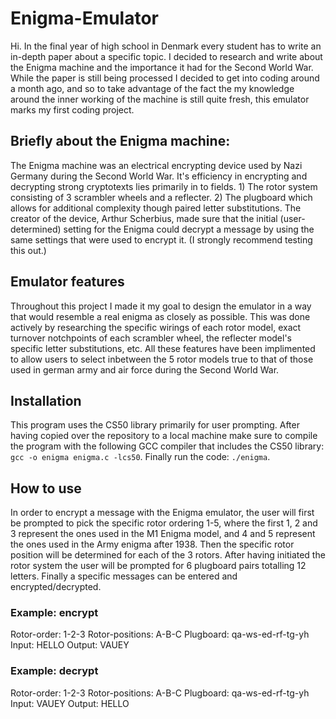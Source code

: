 # Enigma-Emulator
Hi. In the final year of high school in Denmark every student has to write an in-depth paper about a specific topic. I decided to research and write about the Enigma machine and the importance it had for the Second World War. While the paper is still being processed I decided to get into coding around a month ago, and so to take advantage of the fact the my knowledge around the inner working of the machine is still quite fresh, this emulator marks my first coding project.

## Briefly about the Enigma machine: 
The Enigma machine was an electrical encrypting device used by Nazi Germany during the Second World War. It's efficiency in encrypting and decrypting strong cryptotexts lies primarily in to fields. 1) The rotor system consisting of 3 scrambler wheels and a reflecter. 2) The plugboard which allows for additional complexity though paired letter substitutions. The creator of the device, Arthur Scherbius, made sure that the initial (user-determined) setting for the Enigma could decrypt a message by using the same settings that were used to encrypt it. (I strongly recommend testing this out.)

## Emulator features
Throughout this project I made it my goal to design the emulator in a way that would resemble a real enigma as closely as possible. This was done actively by researching the specific wirings of each rotor model, exact turnover notchpoints of each scrambler wheel, the reflecter model's specific letter substitutions, etc. All these features have been implimented to allow users to select inbetween the 5 rotor models true to that of those used in german army and air force during the Second World War. 

## Installation
This program uses the CS50 library primarily for user prompting. After having copied over the repository to a local machine make sure to compile the program with the following GCC compiler that includes the CS50 library: `gcc -o enigma enigma.c -lcs50`. Finally run the code:
`./enigma`.


## How to use
In order to encrypt a message with the Enigma emulator, the user will first be prompted to pick the specific rotor ordering 1-5, where the first 1, 2 and 3 represent the ones used in the M1 Enigma model, and 4 and 5 represent the ones used in the Army enigma after 1938. Then the specific rotor position will be determined for each of the 3 rotors. After having initiated the rotor system the user will be prompted for 6 plugboard pairs totalling 12 letters. Finally a specific messages can be entered and encrypted/decrypted. 
  
### Example: encrypt 
  Rotor-order: 1-2-3
  Rotor-positions: A-B-C
  Plugboard: qa-ws-ed-rf-tg-yh
  Input: HELLO
  Output: VAUEY

### Example: decrypt
  Rotor-order: 1-2-3
  Rotor-positions: A-B-C
  Plugboard: qa-ws-ed-rf-tg-yh
  Input: VAUEY
  Output: HELLO
